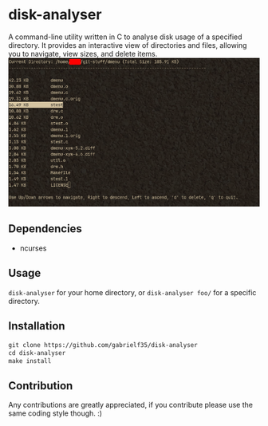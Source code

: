# disk-analyser
A command-line utility written in C to analyse disk usage of a specified directory. It provides an interactive view of directories and files, allowing you to navigate, view sizes, and delete items.
![Screenshot of the application](https://github.com/gabrielf35/disk-analyser/blob/main/screenshot.png?raw=true)

## Dependencies
 - ncurses

## Usage
 `disk-analyser` for your home directory, or `disk-analyser foo/` for a specific directory.

## Installation
 ```
 git clone https://github.com/gabrielf35/disk-analyser
 cd disk-analyser
 make install
 ```

## Contribution
Any contributions are greatly appreciated, if you contribute please use the same coding style though. :)
